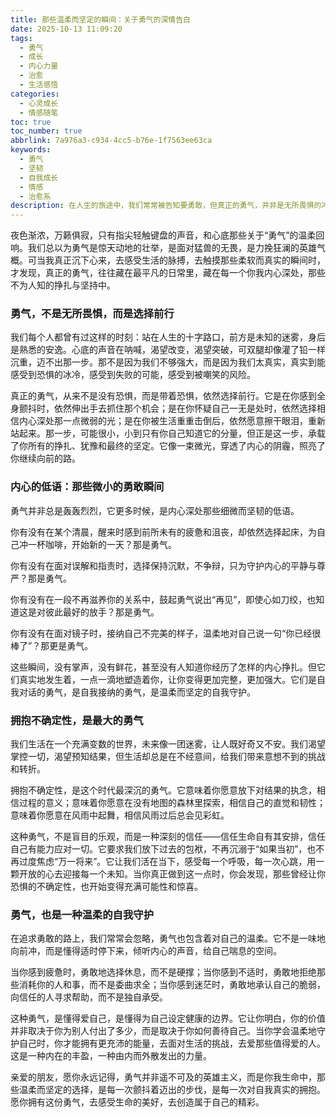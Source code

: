 ```yaml
---
title: 那些温柔而坚定的瞬间：关于勇气的深情告白
date: 2025-10-13 11:09:20
tags:
  - 勇气
  - 成长
  - 内心力量
  - 治愈
  - 生活感悟
categories:
  - 心灵成长
  - 情感随笔
toc: true
toc_number: true
abbrlink: 7a976a3-c934-4cc5-b76e-1f7563ee63ca
keywords:
  - 勇气
  - 坚韧
  - 自我成长
  - 情感
  - 治愈系
description: 在人生的旅途中，我们常常被告知要勇敢，但真正的勇气，并非是无所畏惧的冲锋，而是那些在内心深处，温柔而坚定地选择前行的瞬间。它藏在每一次颤抖的尝试里，每一次默默的坚持中，每一次对自我真实的拥抱里。今天，让我们一起走进那些关于勇气的细微之处，感受它如何滋养我们的生命，点亮前行的路。
---
```


夜色渐浓，万籁俱寂，只有指尖轻触键盘的声音，和心底那些关于“勇气”的温柔回响。我们总以为勇气是惊天动地的壮举，是面对猛兽的无畏，是力挽狂澜的英雄气概。可当我真正沉下心来，去感受生活的脉搏，去触摸那些柔软而真实的瞬间时，才发现，真正的勇气，往往藏在最平凡的日常里，藏在每一个你我内心深处，那些不为人知的挣扎与坚持中。

### 勇气，不是无所畏惧，而是选择前行

我们每个人都曾有过这样的时刻：站在人生的十字路口，前方是未知的迷雾，身后是熟悉的安逸。心底的声音在呐喊，渴望改变，渴望突破，可双腿却像灌了铅一样沉重，迈不出那一步。那不是因为我们不够强大，而是因为我们太真实，真实到能感受到恐惧的冰冷，感受到失败的可能，感受到被嘲笑的风险。

真正的勇气，从来不是没有恐惧，而是带着恐惧，依然选择前行。它是在你感到全身颤抖时，依然伸出手去抓住那个机会；是在你怀疑自己一无是处时，依然选择相信内心深处那一点微弱的光；是在你被生活重重击倒后，依然愿意擦干眼泪，重新站起来。那一步，可能很小，小到只有你自己知道它的分量，但正是这一步，承载了你所有的挣扎、犹豫和最终的坚定。它像一束微光，穿透了内心的阴霾，照亮了你继续向前的路。

### 内心的低语：那些微小的勇敢瞬间

勇气并非总是轰轰烈烈，它更多时候，是内心深处那些细微而坚韧的低语。

你有没有在某个清晨，醒来时感到前所未有的疲惫和沮丧，却依然选择起床，为自己冲一杯咖啡，开始新的一天？那是勇气。

你有没有在面对误解和指责时，选择保持沉默，不争辩，只为守护内心的平静与尊严？那是勇气。

你有没有在一段不再滋养你的关系中，鼓起勇气说出“再见”，即使心如刀绞，也知道这是对彼此最好的放手？那是勇气。

你有没有在面对镜子时，接纳自己不完美的样子，温柔地对自己说一句“你已经很棒了”？那更是勇气。

这些瞬间，没有掌声，没有鲜花，甚至没有人知道你经历了怎样的内心挣扎。但它们真实地发生着，一点一滴地塑造着你，让你变得更加完整，更加强大。它们是自我对话的勇气，是自我接纳的勇气，是温柔而坚定的自我守护。

### 拥抱不确定性，是最大的勇气

我们生活在一个充满变数的世界，未来像一团迷雾，让人既好奇又不安。我们渴望掌控一切，渴望预知结果，但生活却总是在不经意间，给我们带来意想不到的挑战和转折。

拥抱不确定性，是这个时代最深沉的勇气。它意味着你愿意放下对结果的执念，相信过程的意义；意味着你愿意在没有地图的森林里探索，相信自己的直觉和韧性；意味着你愿意在风雨中起舞，相信风雨过后总会见彩虹。

这种勇气，不是盲目的乐观，而是一种深刻的信任——信任生命自有其安排，信任自己有能力应对一切。它要求我们放下过去的包袱，不再沉溺于“如果当初”，也不再过度焦虑“万一将来”。它让我们活在当下，感受每一个呼吸，每一次心跳，用一颗开放的心去迎接每一个未知。当你真正做到这一点时，你会发现，那些曾经让你恐惧的不确定性，也开始变得充满可能性和惊喜。

### 勇气，也是一种温柔的自我守护

在追求勇敢的路上，我们常常会忽略，勇气也包含着对自己的温柔。它不是一味地向前冲，而是懂得适时停下来，倾听内心的声音，给自己喘息的空间。

当你感到疲惫时，勇敢地选择休息，而不是硬撑；当你感到不适时，勇敢地拒绝那些消耗你的人和事，而不是委曲求全；当你感到迷茫时，勇敢地承认自己的脆弱，向信任的人寻求帮助，而不是独自承受。

这种勇气，是懂得爱自己，是懂得为自己设定健康的边界。它让你明白，你的价值并非取决于你为别人付出了多少，而是取决于你如何善待自己。当你学会温柔地守护自己时，你才能拥有更充沛的能量，去面对生活的挑战，去爱那些值得爱的人。这是一种内在的丰盈，一种由内而外散发出的力量。

亲爱的朋友，愿你永远记得，勇气并非遥不可及的英雄主义，而是你我生命中，那些温柔而坚定的选择，是每一次颤抖着迈出的步伐，是每一次对自我真实的拥抱。愿你拥有这份勇气，去感受生命的美好，去创造属于自己的精彩。
